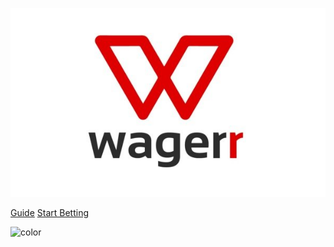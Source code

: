 ![logo](logo.jpeg)

[Guide](guide)
[Start Betting](https://kurdikebord.github.io/dok)

<!-- background color -->

![color](#fff)